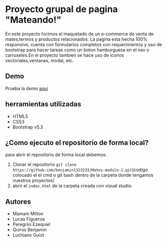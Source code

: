 # Proyecto grupal de pagina "Mateando!"

En este proyecto hicimos el maquetado de un e-commerce de venta de mates,termos y productos relacionados.
La pagina esta hecha 100% responsive, cuenta con formularios completos con requerimientos y uso de bootstrap para hacer tareas como un boton hamburguesa en el nav o carruseles.En el proyecto tambien se hace uso de iconos vectoriales,ventanas, modal, etc.

## Demo
Prueba la demo [aqui](https://mateandoshop.netlify.app/)
 
## herramientas utilizadas
- HTML5
- CSS3
- Bootstrap v5.3

## ¿Como ejecuto el repositorio de forma local?
para abrir el repositorio de forma local debemos:
1. Clonar el repositorio ```git clone https://github.com/benjamin1323233/Mates-modulo-1.git```(codigo colocado el el cmd o git bash dentro de la carpeta donde tengamos nuestros proyectos)
1. abrir el `index.html` de la carpeta creada con visual studio.

## Autores
- Mamani Milton
- Lucas Figueroa
- Peregrini Ezequiel
- Quiros Benjamin
- Luchiano Guiot
